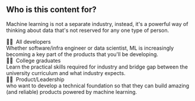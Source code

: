 <!-- Audience -->
<h2 class="ai-center-all mt-0 mb-2 md-typeset">Who is this content for?</h2>
<p class="ai-section-subheader ai-center-all">Machine learning is not a separate industry, instead, it's a powerful way of thinking about data that's not reserved for any one type of person.</p>

<div class="row ai-features">
    <div class="col-md-4 ai-feature" data-aos="fade-right">
        <div class="ai-feature-header">
            👩‍💻&nbsp; All developers
        </div>
        <div class="ai-feature-text">
            Whether software/infra engineer or data scientist, ML is increasingly becoming a key part of the products that you'll be developing.
        </div>
    </div>
    <div class="col-md-4 ai-feature" data-aos="fade-right">
        <div class="ai-feature-header">
            👩‍🎓&nbsp; College graduates
        </div>
        <div class="ai-feature-text">
            Learn the practical skills required for industry and bridge gap between the university curriculum and what industry expects.
        </div>
    </div>
    <div class="col-md-4 ai-feature" data-aos="fade-left">
        <div class="ai-feature-header">
            👩‍💼&nbsp; Product/Leadership
        </div>
        <div class="ai-feature-text">
            who want to develop a technical foundation so that they can build amazing (and reliable) products powered by machine learning.
        </div>
    </div>
</div>
